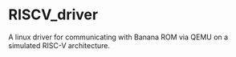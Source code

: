 # RISCV_driver
A linux driver for communicating with Banana ROM via QEMU on a simulated RISC-V architecture.
